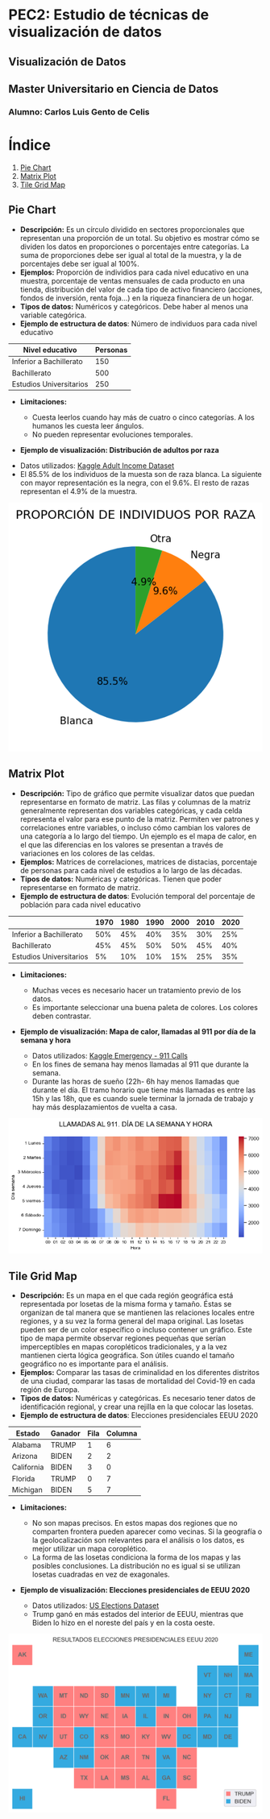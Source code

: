# PEC2: Estudio de técnicas de visualización de datos
## Visualización de Datos
## Master Universitario en Ciencia de Datos
### Alumno: Carlos Luis Gento de Celis

# Índice
1. [Pie Chart](#pie-chart)
2. [Matrix Plot](#matrix-plot)
3. [Tile Grid Map](#tile-grid-map)

## Pie Chart
- **Descripción:** Es un círculo dividido en sectores proporcionales que representan una proporción de un total. Su objetivo es mostrar cómo se dividen los datos en proporciones o porcentajes entre categorías. La suma de proporciones debe ser igual al total de la muestra, y la de porcentajes debe ser igual al 100%.
- **Ejemplos:** Proporción de individios para cada nivel educativo en una muestra, porcentaje de ventas mensuales de cada producto en una tienda, distribución del valor de cada tipo de activo financiero (acciones, fondos de inversión, renta foja...) en la riqueza financiera de un hogar.
- **Tipos de datos:** Numéricos y categóricos. Debe haber al menos una variable categórica.
- **Ejemplo de estructura de datos**: Número de individuos para cada nivel educativo

<div align="center">
  <table class="tg">
  <thead>
    <tr>
      <th class="tg-0pky">Nivel educativo</th>
      <th class="tg-c3ow">Personas</th>
    </tr>
  </thead>
  <tbody>
    <tr>
      <td class="tg-0pky">Inferior a Bachillerato</td>
      <td class="tg-c3ow">150</td>
    </tr>
    <tr>
      <td class="tg-0pky">Bachillerato</td>
      <td class="tg-c3ow">500</td>
    </tr>
    <tr>
      <td class="tg-0pky">Estudios Universitarios</td>
      <td class="tg-c3ow">250</td>
    </tr>
  </tbody>
  </table>
</div>
  
- **Limitaciones:**
   * Cuesta leerlos cuando hay más de cuatro o cinco categorías. A los humanos les cuesta leer ángulos.
   * No pueden representar evoluciones temporales.

- **Ejemplo de visualización: Distribución de adultos por raza**
 * Datos utilizados: [Kaggle Adult Income Dataset](https://www.kaggle.com/datasets/wenruliu/adult-income-dataset)
 * El 85.5% de los individuos de la muesta son de raza blanca. La siguiente con mayor representación es la negra, con el 9.6%. El resto de razas representan el 4.9% de la muestra.
 

 <p align="center">
  <img src="images/Pie_chart.png" />
 </p>


## Matrix Plot
- **Descripción:** Tipo de gráfico que permite visualizar datos que puedan representarse en formato de matriz. Las filas y columnas de la matriz generalmente representan dos variables categóricas, y cada celda representa el valor para ese punto de la matriz. Permiten ver patrones y correlaciones entre variables, o incluso cómo cambian los valores de una categoría a lo largo del tiempo. Un ejemplo es el mapa de calor, en el que las diferencias en los valores se presentan a través de variaciones en los colores de las celdas.
- **Ejemplos:** Matrices de correlaciones, matrices de distacias, porcentaje de personas para cada nivel de estudios a lo largo de las décadas.
- **Tipos de datos:** Numéricas y categóricas. Tienen que poder representarse en formato de matriz.
- **Ejemplo de estructura de datos**: Evolución temporal del porcentaje de población para cada nivel educativo

<div align="center">
  <table class="tg">
  <thead>
    <tr>
      <th class="tg-0pky"></th>
      <th class="tg-c3ow">1970</th>
      <th class="tg-0lax">1980</th>
      <th class="tg-0lax">1990</th>
      <th class="tg-0lax">2000</th>
      <th class="tg-0lax">2010</th>
      <th class="tg-0lax">2020</th>
    </tr>
  </thead>
  <tbody>
    <tr>
      <td class="tg-0pky">Inferior a Bachillerato</td>
      <td class="tg-c3ow">50%</td>
      <td class="tg-0lax">45%</td>
      <td class="tg-0lax">40%</td>
      <td class="tg-0lax">35%</td>
      <td class="tg-0lax">30%</td>
      <td class="tg-0lax">25%</td>
    </tr>
    <tr>
      <td class="tg-0pky">Bachillerato</td>
      <td class="tg-c3ow">45%</td>
      <td class="tg-0lax">45%</td>
      <td class="tg-0lax">50%</td>
      <td class="tg-0lax">50%</td>
      <td class="tg-0lax">45%</td>
      <td class="tg-0lax">40%</td>
    </tr>
    <tr>
      <td class="tg-0pky">Estudios Universitarios</td>
      <td class="tg-c3ow">5%</td>
      <td class="tg-0lax">10%</td>
      <td class="tg-0lax">10%</td>
      <td class="tg-0lax">15%</td>
      <td class="tg-0lax">25%</td>
      <td class="tg-0lax">35%</td>
    </tr>
  </tbody>
  </table> 
</div>
 
- **Limitaciones:**
   * Muchas veces es necesario hacer un tratamiento previo de los datos.
   * Es importante seleccionar una buena paleta de colores. Los colores deben contrastar.

- **Ejemplo de visualización: Mapa de calor, llamadas al 911 por día de la semana y hora**

  * Datos utilizados: [Kaggle Emergency - 911 Calls](https://www.kaggle.com/datasets/mchirico/montcoalert)
  * En los fines de semana hay menos llamadas al 911 que durante la semana.
  * Durante las horas de sueño (22h- 6h hay menos llamadas que durante el día. El tramo horario que tiene más llamadas es entre las 15h y las 18h, que es cuando suele terminar la jornada de trabajo y hay más desplazamientos de vuelta a casa.

<p align="center">
  <img src="images/Matrix_plot.png" />
 </p>
 
 
## Tile Grid Map

- **Descripción:** Es un mapa en el que cada región geográfica está representada por losetas de la misma forma y tamaño. Éstas se organizan de tal manera que se mantienen las relaciones locales entre regiones, y a su vez la forma general del mapa original. Las losetas pueden ser de un color específico o incluso contener un gráfico. Este tipo de mapa permite observar regiones pequeñas que serían imperceptibles en mapas coropléticos tradicionales, y a la vez mantienen cierta lógica geográfica. Son útiles cuando el tamaño geográfico no es importante para el análisis.
- **Ejemplos:** Comparar las tasas de criminalidad en los diferentes distritos de una ciudad, comparar las tasas de mortalidad del Covid-19 en cada región de Europa.
- **Tipos de datos:** Numéricas y categóricas. Es necesario tener datos de identificación regional, y crear una rejilla en la que colocar las losetas.
- **Ejemplo de estructura de datos**: Elecciones presidenciales EEUU 2020

<div align="center">
  <table class="tg">
  <thead>
    <tr>
      <th class="tg-0pky">Estado</th>
      <th class="tg-c3ow">Ganador</th>
      <th class="tg-c3ow">Fila</th>
      <th class="tg-c3ow">Columna</th>
    </tr>
  </thead>
  <tbody>
    <tr>
      <td class="tg-0pky">Alabama</td>
      <td class="tg-c3ow">TRUMP</td>
      <td class="tg-c3ow">1</td>
      <td class="tg-c3ow">6</td>
    </tr>
    <tr>
      <td class="tg-0pky">Arizona</td>
      <td class="tg-c3ow">BIDEN</td>
      <td class="tg-c3ow">2</td>
      <td class="tg-c3ow">2</td>
    </tr>
    <tr>
      <td class="tg-0pky">California</td>
      <td class="tg-c3ow">BIDEN</td>
      <td class="tg-c3ow">3</td>
      <td class="tg-c3ow">0</td>
    </tr>
    <tr>
      <td class="tg-0pky">Florida</td>
      <td class="tg-0pky">TRUMP</td>
      <td class="tg-0pky">0</td>
      <td class="tg-0pky">7</td>
    </tr>
    <tr>
      <td class="tg-0pky">Michigan</td>
      <td class="tg-0pky">BIDEN</td>
      <td class="tg-0pky">5</td>
      <td class="tg-0pky">7</td>
    </tr>
  </tbody>
  </table>
</div>
 
- **Limitaciones:**
   * No son mapas precisos. En estos mapas dos regiones que no comparten frontera pueden aparecer como vecinas. Si la geografía o la geolocalización son relevantes para el análisis o los datos, es mejor utilizar un mapa coroplético.
   * La forma de las losetas condiciona la forma de los mapas y las posibles conclusiones. La distribución no es igual si se utilizan losetas cuadradas en vez de exagonales.

- **Ejemplo de visualización: Elecciones presidenciales de EEUU 2020**
   * Datos utilizados: [US Elections Dataset](https://www.kaggle.com/datasets/tunguz/us-elections-dataset)
   * Trump ganó en más estados del interior de EEUU, mientras que Biden lo hizo en el noreste del país y en la costa oeste.
<p align="center">
  <img src="images/Tile_Grid_Map.png" />
</p>

